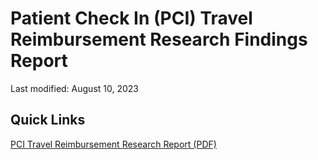 # Patient Check In (PCI) Travel Reimbursement Research Findings Report

Last modified: August 10, 2023

## Quick Links

[PCI Travel Reimbursement Research Report (PDF)](link)
<br><br>
